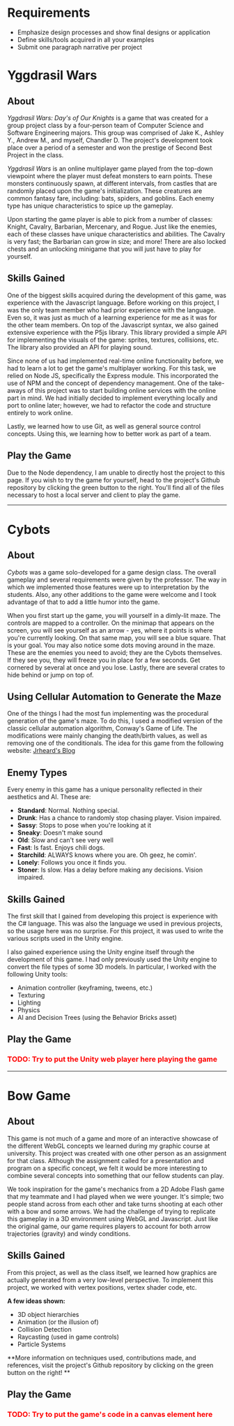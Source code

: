 # Requirements
* Emphasize design processes and show final designs or application
* Define skills/tools acquired in all your examples
* Submit one paragraph narrative per project

# Yggdrasil Wars
## About
*Yggdrasil Wars: Day's of Our Knights* is a game that was created for a group project class by a four-person team of Computer Science and Software Engineering majors. This group was comprised of Jake K., Ashley Y., Andrew M., and myself, Chandler D. The project's development took place over a period of a semester and won the prestige of Second Best Project in the class.

*Yggdrasil Wars* is an online multiplayer game played from the top-down viewpoint where the player must defeat monsters to earn points. These monsters continuously spawn, at different intervals, from castles that are randomly placed upon the game's initialization. These creatures are common fantasy fare, including: bats, spiders, and goblins. Each enemy type has unique characteristics to spice up the gameplay.

 Upon starting the game player is able to pick from a number of classes: Knight, Cavalry, Barbarian, Mercenary, and Rogue. Just like the enemies, each of these classes have unique characteristics and abilities. The Cavalry is very fast; the Barbarian can grow in size; and more! There are also locked chests and an unlocking minigame that you will just have to play for yourself.

## Skills Gained
One of the biggest skills acquired during the development of this game, was experience with the Javascript language. Before working on this project, I was the only team member who had prior experience with the language. Even so, it was just as much of a learning experience for me as it was for the other team members. On top of the Javascript syntax, we also gained extensive experience with the P5js library. This library provided a simple API for implementing the visuals of the game: sprites, textures, collisions, etc. The library also provided an API for playing sound. 

Since none of us had implemented real-time online functionality before, we had to learn a lot to get the game's multiplayer working. For this task, we relied on Node JS, specifically the Express module. This incorporated the use of NPM and the concept of dependency management. One of the take-aways of this project was to start building online services with the online part in mind. We had initially decided to implement everything locally and port to online later; however, we had to refactor the code and structure entirely to work online.

Lastly, we learned how to use Git, as well as general source control concepts. Using this, we learning how to better work as part of a team. 

## Play the Game
Due to the Node dependency, I am unable to directly host the project to this page. If you wish to try the game for yourself, head to the project's Github repository by clicking the green button to the right. You'll find all of the files necessary to host a local server and client to play the game.

---

# Cybots
## About
*Cybots* was a game solo-developed for a game design class. The overall gameplay and several requirements were given by the professor. The way in which we implemented those features were up to interpretation by the students. Also, any other additions to the game were welcome and I took advantage of that to add a little humor into the game.

When you first start up the game, you will yourself in a dimly-lit maze. The controls are mapped to a controller. On the minimap that appears on the screen, you will see yourself as an arrow - yes, where it points is where you're currently looking. On that same map, you will see a blue square. That is your goal. You may also notice some dots moving around in the maze. These are the enemies you need to avoid; they are the Cybots themselves. If they see you, they will freeze you in place for a few seconds. Get cornered by several at once and you lose. Lastly, there are several crates to hide behind or jump on top of.

## Using Cellular Automation to Generate the Maze
One of the things I had the most fun implementing was the procedural generation of the game's maze. To do this, I used a modified version of the classic cellular automation algorithm, Conway's Game of Life. The modifications were mainly changing the death/birth values, as well as removing one of the conditionals. The idea for this game from the following website: [Jrheard's Blog](https://blog.jrheard.com/procedural-dungeon-generation-cellular-automata)

## Enemy Types
Every enemy in this game has a unique personality reflected in their aesthetics and AI. These are:
* **Standard**: Normal. Nothing special.
* **Drunk**: Has a chance to randomly stop chasing player. Vision impaired.
* **Sassy**: Stops to pose when you're looking at it
* **Sneaky**: Doesn't make sound
* **Old**: Slow and can't see very well
* **Fast**: Is fast. Enjoys chili dogs.
* **Starchild**: ALWAYS knows where you are. Oh geez, he comin'.
* **Lonely**: Follows you once it finds you.
* **Stoner**: Is slow. Has a delay before making any decisions. Vision impaired.

## Skills Gained
The first skill that I gained from developing this project is experience with the C# language. This was also the language we used in previous projects, so the usage here was no surprise. For this project, it was used to write the various scripts used in the Unity engine.

I also gained experience using the Unity engine itself through the development of this game. I had only previously used the Unity engine to convert the file types of some 3D models. In particular, I worked with the following Unity tools:
* Animation controller (keyframing, tweens, etc.)
* Texturing
* Lighting
* Physics 
* AI and Decision Trees (using the Behavior Bricks asset)

## Play the Game

<!-- TODO: Try to put the Unity web player here playing the game -->
<h3><span style="color: red;">TODO: Try to put the Unity web player here playing the game</span></h3>

---

# Bow Game
## About
This game is not much of a game and more of an interactive showcase of the different WebGL concepts we learned during my graphic course at university. This project was created with one other person as an assignment for that class. Although the assignment called for a presentation and program on a specific concept, we felt it would be more interesting to combine several concepts into something that our fellow students can play. 

We took inspiration for the game's mechanics from a 2D Adobe Flash game that my teammate and I had played when we were younger. It's simple; two people stand across from each other and take turns shooting at each other with a bow and some arrows. We had the challenge of trying to replicate this gameplay in a 3D environment using WebGL and Javascript. Just like the original game, our game requires players to account for both arrow trajectories (gravity) and windy conditions.   

## Skills Gained
From this project, as well as the class itself, we learned how graphics are actually generated from a very low-level perspective. To implement this project, we worked with vertex positions, vertex shader code, etc. 

**A few ideas shown:**
* 3D object hierarchies
* Animation (or the illusion of)
* Collision Detection
* Raycasting (used in game controls)
* Particle Systems

**More information on techniques used, contributions made, and references, visit the project's Github repository by clicking on the green button on the right! **

## Play the Game

<!-- TODO: Try to put the game's code in a canvas element here -->
<h3><span style="color: red;">TODO: Try to put the game's code in a canvas element here</span></h3>